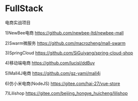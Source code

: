# FullStack

电商实战项目

1)NewBee电商 https://github.com/newbee-ltd/newbee-mall

2)Swarm微服务 https://github.com/macrozheng/mall-swarm

3)SpringCloud https://github.com/SiGuiyang/spring-cloud-shop

4)移动端电商 https://github.com/lucisl/ddBuy

5)Mall4J电商 https://github.com/gz-yami/mall4j

6)仿小米电商(NodeJS) https://gitee.com/hai-27/vue-store

7)Lilishop https://gitee.com/beijing_hongye_huicheng/lilishop
